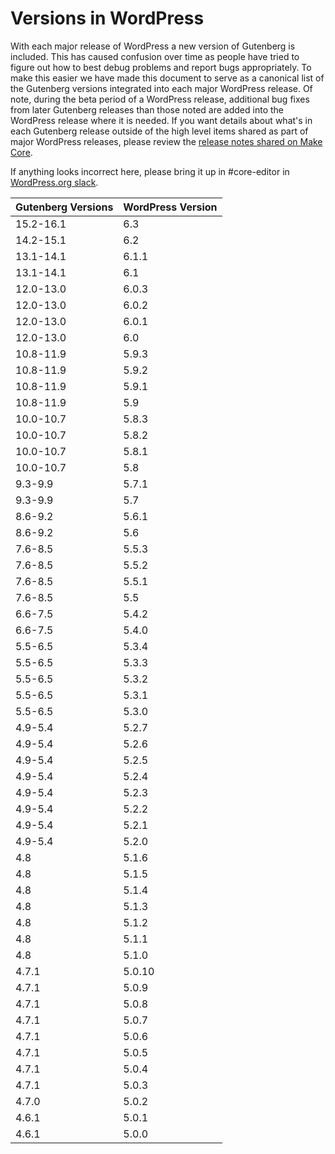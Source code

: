 # Versions in WordPress

With each major release of WordPress a new version of Gutenberg is included. This has caused confusion over time as people have tried to figure out how to best debug problems and report bugs appropriately. To make this easier we have made this document to serve as a canonical list of the Gutenberg versions integrated into each major WordPress release. Of note, during the beta period of a WordPress release, additional bug fixes from later Gutenberg releases than those noted are added into the WordPress release where it is needed. If you want details about what's in each Gutenberg release outside of the high level items shared as part of major WordPress releases, please review the [release notes shared on Make Core](https://make.wordpress.org/core/tag/gutenberg-new/).

If anything looks incorrect here, please bring it up in #core-editor in [WordPress.org slack](https://make.wordpress.org/chat/).

| Gutenberg Versions | WordPress Version |
| ------------------ | ----------------- |
| 15.2-16.1          | 6.3               |
| 14.2-15.1          | 6.2               |
| 13.1-14.1          | 6.1.1             |
| 13.1-14.1          | 6.1               |
| 12.0-13.0          | 6.0.3             |
| 12.0-13.0          | 6.0.2             |
| 12.0-13.0          | 6.0.1             |
| 12.0-13.0          | 6.0               |
| 10.8-11.9          | 5.9.3             |
| 10.8-11.9          | 5.9.2             |
| 10.8-11.9          | 5.9.1             |
| 10.8-11.9          | 5.9               |
| 10.0-10.7          | 5.8.3             |
| 10.0-10.7          | 5.8.2             |
| 10.0-10.7          | 5.8.1             |
| 10.0-10.7          | 5.8               |
| 9.3-9.9            | 5.7.1             |
| 9.3-9.9            | 5.7               |
| 8.6-9.2            | 5.6.1             |
| 8.6-9.2            | 5.6               |
| 7.6-8.5            | 5.5.3             |
| 7.6-8.5            | 5.5.2             |
| 7.6-8.5            | 5.5.1             |
| 7.6-8.5            | 5.5               |
| 6.6-7.5            | 5.4.2             |
| 6.6-7.5            | 5.4.0             |
| 5.5-6.5            | 5.3.4             |
| 5.5-6.5            | 5.3.3             |
| 5.5-6.5            | 5.3.2             |
| 5.5-6.5            | 5.3.1             |
| 5.5-6.5            | 5.3.0             |
| 4.9-5.4            | 5.2.7             |
| 4.9-5.4            | 5.2.6             |
| 4.9-5.4            | 5.2.5             |
| 4.9-5.4            | 5.2.4             |
| 4.9-5.4            | 5.2.3             |
| 4.9-5.4            | 5.2.2             |
| 4.9-5.4            | 5.2.1             |
| 4.9-5.4            | 5.2.0             |
| 4.8                | 5.1.6             |
| 4.8                | 5.1.5             |
| 4.8                | 5.1.4             |
| 4.8                | 5.1.3             |
| 4.8                | 5.1.2             |
| 4.8                | 5.1.1             |
| 4.8                | 5.1.0             |
| 4.7.1              | 5.0.10            |
| 4.7.1              | 5.0.9             |
| 4.7.1              | 5.0.8             |
| 4.7.1              | 5.0.7             |
| 4.7.1              | 5.0.6             |
| 4.7.1              | 5.0.5             |
| 4.7.1              | 5.0.4             |
| 4.7.1              | 5.0.3             |
| 4.7.0              | 5.0.2             |
| 4.6.1              | 5.0.1             |
| 4.6.1              | 5.0.0             |
